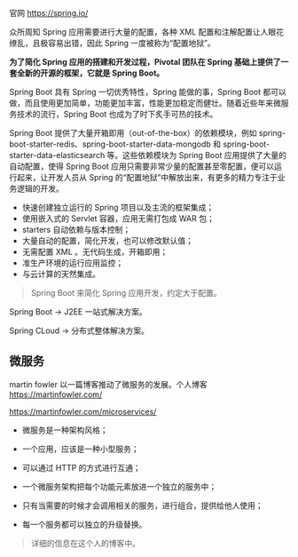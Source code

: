

官网 https://spring.io/

众所周知 Spring 应用需要进行大量的配置，各种 XML 配置和注解配置让人眼花缭乱，且极容易出错，因此 Spring 一度被称为“配置地狱”。

**为了简化 Spring 应用的搭建和开发过程，Pivotal 团队在 Spring 基础上提供了一套全新的开源的框架，它就是 Spring Boot。**

Spring Boot 具有 Spring 一切优秀特性，Spring 能做的事，Spring Boot 都可以做，而且使用更加简单，功能更加丰富，性能更加稳定而健壮。随着近些年来微服务技术的流行，Spring Boot 也成为了时下炙手可热的技术。

Spring Boot 提供了大量开箱即用（out-of-the-box）的依赖模块，例如 spring-boot-starter-redis、spring-boot-starter-data-mongodb 和 spring-boot-starter-data-elasticsearch 等。这些依赖模块为 Spring Boot 应用提供了大量的自动配置，使得 Spring Boot 应用只需要非常少量的配置甚至零配置，便可以运行起来，让开发人员从 Spring 的“配置地狱”中解放出来，有更多的精力专注于业务逻辑的开发。

- 快速创建独立运行的 Spring 项目以及主流的框架集成；
- 使用嵌入式的 Servlet 容器，应用无需打包成 WAR 包；
- starters 自动依赖与版本控制；
- 大量自动的配置，简化开发，也可以修改默认值；
- 无需配置 XML 。无代码生成，开箱即用；
- 准生产环境的运行应用监控；
- 与云计算的天然集成。

> Spring Boot 来简化 Spring 应用开发，约定大于配置。

Spring Boot -> J2EE 一站式解决方案。

Spring CLoud -> 分布式整体解决方案。

## 微服务

martin fowler 以一篇博客推动了微服务的发展。个人博客 https://martinfowler.com/

https://martinfowler.com/microservices/

- 微服务是一种架构风格；

- 一个应用，应该是一种小型服务；
- 可以通过 HTTP 的方式进行互通；
- 一个微服务架构把每个功能元素放进一个独立的服务中；
- 只有当需要的时候才会调用相关的服务，进行组合，提供给他人使用；

- 每一个服务都可以独立的升级替换。

> 详细的信息在这个人的博客中。

